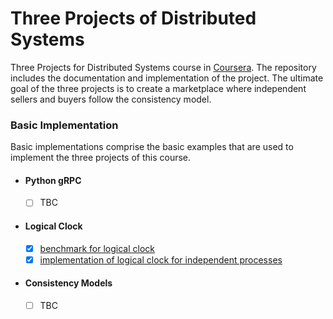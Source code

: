 # Three Projects of Distributed Systems
Three Projects for Distributed Systems course in [Coursera](https://www.coursera.org/).
The repository includes the documentation and implementation of the project.
The ultimate goal of the three projects is to create a marketplace where independent sellers and buyers follow the consistency model.  

### Basic Implementation 
Basic implementations comprise the basic examples that are used to implement the three projects of this course.

- #### Python gRPC
    - [ ] TBC 

- #### Logical Clock 
    - [x] [benchmark for logical clock](lamportBenchmark) 
    - [x] [implementation of logical clock for independent processes](lamportClocks)

- #### Consistency Models 
    - [ ] TBC 
     
 


